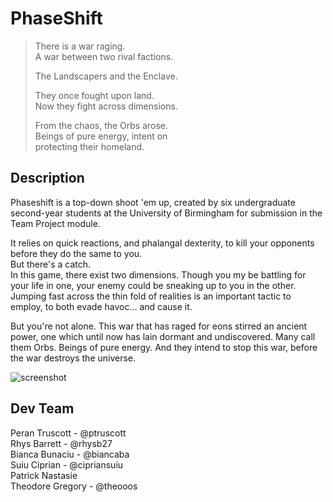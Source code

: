 # PhaseShift

> There is a war raging.  
> A war between two rival factions.
>
> The Landscapers and the Enclave.
>
> They once fought upon land.  
> Now they fight across dimensions.
>
> From the chaos, the Orbs arose.  
> Beings of pure energy, intent on  
> protecting their homeland.

## Description

Phaseshift is a top-down shoot 'em up, created by six undergraduate second-year students at the University of Birmingham for submission in the Team Project module.

It relies on quick reactions, and phalangal dexterity, to kill your opponents before they do the same to you.  
But there's a catch.  
In this game, there exist two dimensions. Though you my be battling for your life in one, your enemy could be sneaking up to you in the other. Jumping fast across the thin fold of realities is an important tactic to employ, to both evade havoc... and cause it.

But you're not alone. This war that has raged for eons stirred an ancient power, one which until now has lain dormant and undiscovered. Many call them Orbs. Beings of pure energy. And they intend to stop this war, before the war destroys the universe.

![screenshot](http://i.imgur.com/4IIM85R.gif "Gameplay")

## Dev Team
Peran Truscott - @ptruscott  
Rhys Barrett - @rhysb27  
Bianca Bunaciu - @biancaba  
Suiu Ciprian - @cipriansuiu  
Patrick Nastasie  
Theodore Gregory - @theooos  
